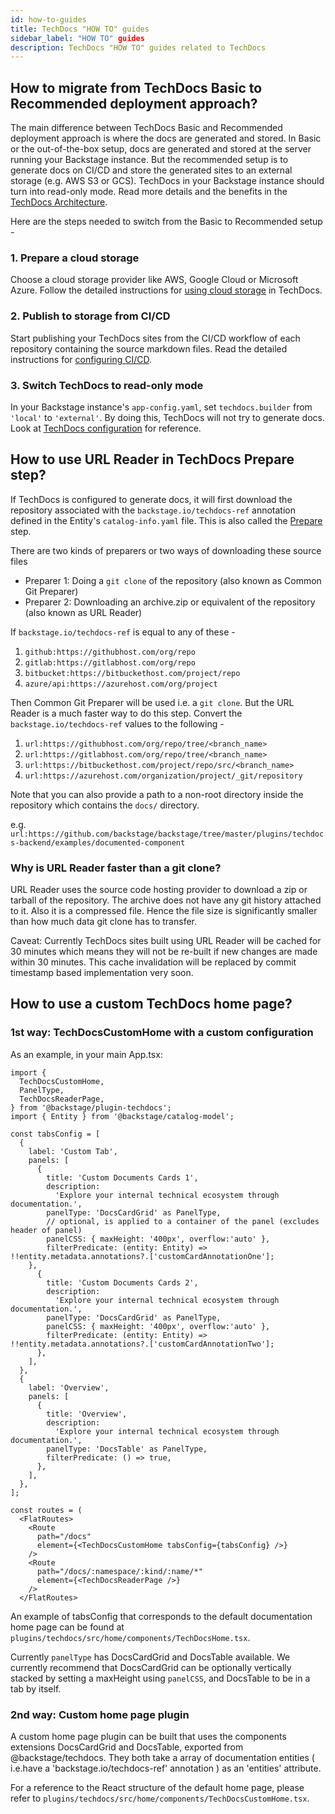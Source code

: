 ```yaml
---
id: how-to-guides
title: TechDocs "HOW TO" guides
sidebar_label: "HOW TO" guides
description: TechDocs "HOW TO" guides related to TechDocs
---
```


## How to migrate from TechDocs Basic to Recommended deployment approach?

The main difference between TechDocs Basic and Recommended deployment approach
is where the docs are generated and stored. In Basic or the out-of-the-box
setup, docs are generated and stored at the server running your Backstage
instance. But the recommended setup is to generate docs on CI/CD and store the
generated sites to an external storage (e.g. AWS S3 or GCS). TechDocs in your
Backstage instance should turn into read-only mode. Read more details and the
benefits in the [TechDocs Architecture](architecture.md).

Here are the steps needed to switch from the Basic to Recommended setup -

### 1. Prepare a cloud storage

Choose a cloud storage provider like AWS, Google Cloud or Microsoft Azure.
Follow the detailed instructions for
[using cloud storage](using-cloud-storage.md) in TechDocs.

### 2. Publish to storage from CI/CD

Start publishing your TechDocs sites from the CI/CD workflow of each repository
containing the source markdown files. Read the detailed instructions for
[configuring CI/CD](configuring-ci-cd.md).

### 3. Switch TechDocs to read-only mode

In your Backstage instance's `app-config.yaml`, set `techdocs.builder` from
`'local'` to `'external'`. By doing this, TechDocs will not try to generate
docs. Look at [TechDocs configuration](configuration.md) for reference.

## How to use URL Reader in TechDocs Prepare step?

If TechDocs is configured to generate docs, it will first download the
repository associated with the `backstage.io/techdocs-ref` annotation defined in
the Entity's `catalog-info.yaml` file. This is also called the
[Prepare](./concepts.md#techdocs-preparer) step.

There are two kinds of preparers or two ways of downloading these source files

- Preparer 1: Doing a `git clone` of the repository (also known as Common Git
  Preparer)
- Preparer 2: Downloading an archive.zip or equivalent of the repository (also
  known as URL Reader)

If `backstage.io/techdocs-ref` is equal to any of these -

1. `github:https://githubhost.com/org/repo`
2. `gitlab:https://gitlabhost.com/org/repo`
3. `bitbucket:https://bitbuckethost.com/project/repo`
4. `azure/api:https://azurehost.com/org/project`

Then Common Git Preparer will be used i.e. a `git clone`. But the URL Reader is
a much faster way to do this step. Convert the `backstage.io/techdocs-ref`
values to the following -

1. `url:https://githubhost.com/org/repo/tree/<branch_name>`
2. `url:https://gitlabhost.com/org/repo/tree/<branch_name>`
3. `url:https://bitbuckethost.com/project/repo/src/<branch_name>`
4. `url:https://azurehost.com/organization/project/_git/repository`

Note that you can also provide a path to a non-root directory inside the
repository which contains the `docs/` directory.

e.g.
`url:https://github.com/backstage/backstage/tree/master/plugins/techdocs-backend/examples/documented-component`

### Why is URL Reader faster than a git clone?

URL Reader uses the source code hosting provider to download a zip or tarball of
the repository. The archive does not have any git history attached to it. Also
it is a compressed file. Hence the file size is significantly smaller than how
much data git clone has to transfer.

Caveat: Currently TechDocs sites built using URL Reader will be cached for 30
minutes which means they will not be re-built if new changes are made within 30
minutes. This cache invalidation will be replaced by commit timestamp based
implementation very soon.

## How to use a custom TechDocs home page?

### 1st way: TechDocsCustomHome with a custom configuration

As an example, in your main App.tsx:

```tsx
import {
  TechDocsCustomHome,
  PanelType,
  TechDocsReaderPage,
} from '@backstage/plugin-techdocs';
import { Entity } from '@backstage/catalog-model';

const tabsConfig = [
  {
    label: 'Custom Tab',
    panels: [
      {
        title: 'Custom Documents Cards 1',
        description:
          'Explore your internal technical ecosystem through documentation.',
        panelType: 'DocsCardGrid' as PanelType,
        // optional, is applied to a container of the panel (excludes header of panel)
        panelCSS: { maxHeight: '400px', overflow:'auto' },
        filterPredicate: (entity: Entity) => !!entity.metadata.annotations?.['customCardAnnotationOne'];
    },
      {
        title: 'Custom Documents Cards 2',
        description:
          'Explore your internal technical ecosystem through documentation.',
        panelType: 'DocsCardGrid' as PanelType,
        panelCSS: { maxHeight: '400px', overflow:'auto' },
        filterPredicate: (entity: Entity) => !!entity.metadata.annotations?.['customCardAnnotationTwo'];
      },
    ],
  },
  {
    label: 'Overview',
    panels: [
      {
        title: 'Overview',
        description:
          'Explore your internal technical ecosystem through documentation.',
        panelType: 'DocsTable' as PanelType,
        filterPredicate: () => true,
      },
    ],
  },
];

const routes = (
  <FlatRoutes>
    <Route
      path="/docs"
      element={<TechDocsCustomHome tabsConfig={tabsConfig} />}
    />
    <Route
      path="/docs/:namespace/:kind/:name/*"
      element={<TechDocsReaderPage />}
    />
  </FlatRoutes>
```

An example of tabsConfig that corresponds to the default documentation home page
can be found at `plugins/techdocs/src/home/components/TechDocsHome.tsx`.

Currently `panelType` has DocsCardGrid and DocsTable available. We currently
recommend that DocsCardGrid can be optionally vertically stacked by setting a
maxHeight using `panelCSS`, and DocsTable to be in a tab by itself.

### 2nd way: Custom home page plugin

A custom home page plugin can be built that uses the components extensions
DocsCardGrid and DocsTable, exported from @backstage/techdocs. They both take a
array of documentation entities ( i.e.have a 'backstage.io/techdocs-ref'
annotation ) as an 'entities' attribute.

For a reference to the React structure of the default home page, please refer to
`plugins/techdocs/src/home/components/TechDocsCustomHome.tsx`.
